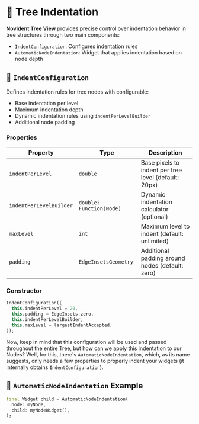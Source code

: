 # 🌲 Tree Indentation

**Novident Tree View** provides precise control over indentation behavior in tree structures through two main components:

- `IndentConfiguration`: Configures indentation rules
- `AutomaticNodeIndentation`: Widget that applies indentation based on node depth

## 📌 `IndentConfiguration`

Defines indentation rules for tree nodes with configurable:

- Base indentation per level
- Maximum indentation depth
- Dynamic indentation rules using `indentPerLevelBuilder`
- Additional node padding

### Properties

| Property | Type | Description |
|----------|------|-------------|
| `indentPerLevel` | `double` | Base pixels to indent per tree level (default: 20px) |
| `indentPerLevelBuilder` | `double? Function(Node)` | Dynamic indentation calculator (optional) |
| `maxLevel` | `int` | Maximum level to indent (default: unlimited) |
| `padding` | `EdgeInsetsGeometry` | Additional padding around nodes (default: zero) |

### Constructor

```dart
IndentConfiguration({
  this.indentPerLevel = 20,
  this.padding = EdgeInsets.zero,
  this.indentPerLevelBuilder,
  this.maxLevel = largestIndentAccepted,
});
```

Now, keep in mind that this configuration will be used and passed throughout the entire Tree, but how can we apply this indentation to our Nodes? Well, for this, there's `AutomaticNodeIndentation`, which, as its name suggests, only needs a few properties to properly indent your widgets (it internally obtains `IndentConfiguration`).

## 🧷 `AutomaticNodeIndentation` Example

```dart
final Widget child = AutomaticNodeIndentation(
  node: myNode,
  child: myNodeWidget(),
);
```
